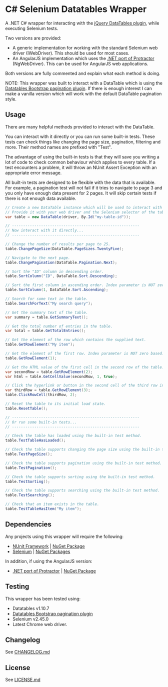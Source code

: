 ﻿C# Selenium Datatables Wrapper
==============================

A .NET C# wrapper for interacting with the [jQuery DataTables plugin](https://www.datatables.net/), while executing Selenium tests.

Two versions are provided:

- A generic implementation for working with the standard Selenium web driver (IWebDriver). This should be used for most cases.
- An AngularJS implementation which uses the [.NET port of Protractor](https://github.com/bbaia/protractor-net) (NgWebDriver). This can be used for AngularJS web applications.

Both versions are fully commented and explain what each method is doing.

NOTE: This wrapper was built to interact with a DataTable which is using the [Datatables Bootstrap pagination plugin](https://github.com/Jowin/Datatables-Bootstrap3). If there is enough interest I can make a vanilla version which will work with the default DataTable pagination style.

Usage
-----

There are many helpful methods provided to interact with the DataTable.

You can interact with it directly or you can run some built-in tests. These tests can check things like changing the page size, pagination, filtering and more. Their method names are prefixed with "Test".

The advantage of using the built-in tests is that they will save you writing a lot of code to check common behaviour which applies to every table. If a test encounters a problem, it will throw an NUnit Assert Exception with an appropriate error message.

All built-in tests are designed to be flexible with the data that is available. For example, a pagination test will not fail if it tries to navigate to page 3 and you only have enough data present for 2 pages. It will skip certain tests if there is not enough data available.

```C#
// Create a new DataTable instance which will be used to interact with the table.
// Provide it with your web driver and the Selenium selector of the table.
var table = new DataTable(driver, By.Id("my-table-id"));

// ---------------------------------------------------------
// Now interact with it directly...
// ---------------------------------------------------------

// Change the number of results per page to 25.
table.ChangePageSize(DataTable.PageSizes.TwentyFive);

// Navigate to the next page.
table.ChangePagination(DataTable.Pagination.Next);

// Sort the "ID" column in descending order.
table.SortColumn("ID", DataTable.Sort.Descending);

// Sort the first column in ascending order. Index parameter is NOT zero based.
table.SortColumn(1, DataTable.Sort.Ascending);

// Search for some text in the table.
table.SearchForText("My search query");

// Get the summary text of the table.
var summary = table.GetSummaryText();

// Get the total number of entries in the table.
var total = table.GetTotalEntries();

// Get the element of the row which contains the supplied text.
table.GetRowElement("My item");

// Get the element of the first row. Index parameter is NOT zero based.
table.GetRowElement(1);

// Get the HTML value of the first cell in the second row of the table.
var secondRow = table.GetRowElement(2);
var html = table.GetCellValue(secondRow, 1, true);

// Click the hyperlink or button in the second cell of the third row in the table.
var thirdRow = table.GetRowElement(3);
table.ClickRowCell(thirdRow, 2);

// Reset the table to its initial load state.
table.ResetTable();

// ---------------------------------------------------------
// Or run some built-in tests...
// ---------------------------------------------------------

// Check the table has loaded using the built-in test method.
table.TestTableHasLoaded();

// Check the table supports changing the page size using the built-in test method.
table.TestPageSize();

// Check the table supports pagination using the built-in test method.
table.TestPagination();

// Check the table supports sorting using the built-in test method.
table.TestSorting();

// Check the table supports searching using the built-in test method.
table.TestSearching();

// Check that an item exists in the table.
table.TestTableHasItem("My item");
```

Dependencies
------------
Any projects using this wrapper will require the following:

- [NUnit Framework](http://nunit.org/) | [NuGet Package](https://www.nuget.org/packages/NUnit)
- [Selenium](http://docs.seleniumhq.org/) | [NuGet Packages](https://www.nuget.org/profiles/selenium)

In addition, if using the AngularJS version:

- [.NET port of Protractor](https://github.com/bbaia/protractor-net) | [NuGet Package](https://www.nuget.org/packages/Protractor/)

Testing
-------
This wrapper has been tested using:

- Datatables v1.10.7
- [Datatables Bootstrap pagination plugin](https://github.com/Jowin/Datatables-Bootstrap3)
- Selenium v2.45.0
- Latest Chrome web driver.

Changelog
---------
See [CHANGELOG.md](https://github.com/ashjmcfox/selenium-datatables-wrapper/blob/master/CHANGELOG.md)

License
-------
See [LICENSE.md](https://github.com/ashjmcfox/selenium-datatables-wrapper/blob/master/LICENSE.md)
